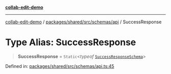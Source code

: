 [**collab-edit-demo**](../../../../../../README.md)

***

[collab-edit-demo](../../../../../../README.md) / [packages/shared/src/schemas/api](../README.md) / SuccessResponse

# Type Alias: SuccessResponse

> **SuccessResponse** = `Static`\<*typeof* [`SuccessResponseSchema`](../variables/SuccessResponseSchema.md)\>

Defined in: [packages/shared/src/schemas/api.ts:45](https://github.com/austyle-io/pub-sub-demo/blob/facd25f09850fc4e78e94ce267c52e173d869933/packages/shared/src/schemas/api.ts#L45)
